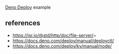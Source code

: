 [Deno Deploy](https://deno.com/deploy) example

## references

- https://jsr.io/@std/http/doc/file-server/~
- https://docs.deno.com/deploy/manual/deployctl/
- https://docs.deno.com/deploy/kv/manual/node/
